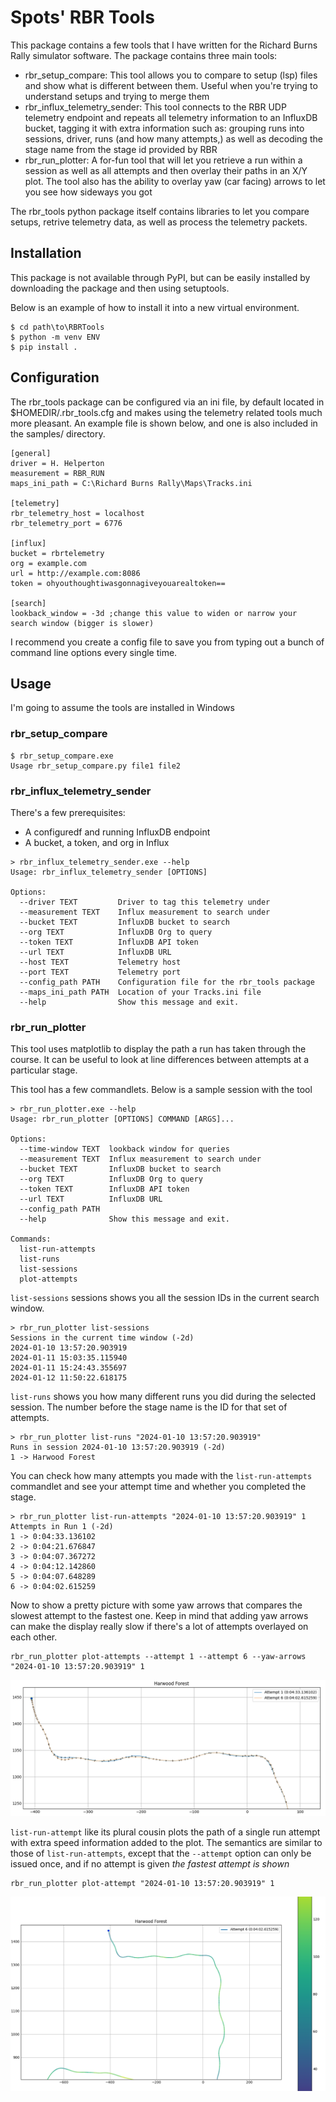 # Spots' RBR Tools

This package contains a few tools that I have written for the Richard Burns Rally simulator software. The package contains three main tools:

* rbr_setup_compare: This tool allows you to compare to setup (lsp) files and show what is different between them. Useful when you're trying to understand setups and trying to merge them
* rbr_influx_telemetry_sender: This tool connects to the RBR UDP telemetry endpoint and repeats all telemetry information to an InfluxDB bucket, tagging it with extra information such as: grouping runs into sessions, driver, runs (and how many attempts,) as well as decoding the stage name from the stage id provided by RBR
* rbr_run_plotter: A for-fun tool that will let you retrieve a run within a session as well as all attempts and then overlay their paths in an X/Y plot. The tool also has the ability to overlay yaw (car facing) arrows to let you see how sideways you got

The rbr_tools python package itself contains libraries to let you compare setups, retrive telemetry data, as well as process the telemetry packets.

## Installation

This package is not available through PyPI, but can be easily installed by downloading the package and then using setuptools.

Below is an example of how to install it into a new virtual environment.

```
$ cd path\to\RBRTools
$ python -m venv ENV
$ pip install .
```

## Configuration

The rbr_tools package can be configured via an ini file, by default located in $HOMEDIR/.rbr_tools.cfg and makes using the telemetry related tools much more pleasant. An example file is shown below, and one is also included in the samples/ directory.

```
[general]
driver = H. Helperton
measurement = RBR_RUN
maps_ini_path = C:\Richard Burns Rally\Maps\Tracks.ini

[telemetry]
rbr_telemetry_host = localhost
rbr_telemetry_port = 6776

[influx]
bucket = rbrtelemetry
org = example.com
url = http://example.com:8086
token = ohyouthoughtiwasgonnagiveyouarealtoken==

[search]
lookback_window = -3d ;change this value to widen or narrow your search window (bigger is slower)
```

I recommend you create a config file to save you from typing out a bunch of command line options every single time.

## Usage
I'm going to assume the tools are installed in Windows

### rbr_setup_compare

```
$ rbr_setup_compare.exe
Usage rbr_setup_compare.py file1 file2
```

### rbr_influx_telemetry_sender

There's a few prerequisites:
* A configuredf and running InfluxDB endpoint
* A bucket, a token, and org in Influx

```
> rbr_influx_telemetry_sender.exe --help
Usage: rbr_influx_telemetry_sender [OPTIONS]

Options:
  --driver TEXT         Driver to tag this telemetry under
  --measurement TEXT    Influx measurement to search under
  --bucket TEXT         InfluxDB bucket to search
  --org TEXT            InfluxDB Org to query
  --token TEXT          InfluxDB API token
  --url TEXT            InfluxDB URL
  --host TEXT           Telemetry host
  --port TEXT           Telemetry port
  --config_path PATH    Configuration file for the rbr_tools package
  --maps_ini_path PATH  Location of your Tracks.ini file
  --help                Show this message and exit.
```
### rbr_run_plotter

This tool uses matplotlib to display the path a run has taken through the course. It can be useful to look at line differences between attempts at a particular stage.

This tool has a few commandlets. Below is a sample session with the tool

```
> rbr_run_plotter.exe --help
Usage: rbr_run_plotter [OPTIONS] COMMAND [ARGS]...

Options:
  --time-window TEXT  lookback window for queries
  --measurement TEXT  Influx measurement to search under
  --bucket TEXT       InfluxDB bucket to search
  --org TEXT          InfluxDB Org to query
  --token TEXT        InfluxDB API token
  --url TEXT          InfluxDB URL
  --config_path PATH
  --help              Show this message and exit.

Commands:
  list-run-attempts
  list-runs
  list-sessions
  plot-attempts
```

`list-sessions` sessions shows you all the session IDs in the current search window.

```
> rbr_run_plotter list-sessions
Sessions in the current time window (-2d)
2024-01-10 13:57:20.903919
2024-01-11 15:03:35.115940
2024-01-11 15:24:43.355697
2024-01-12 11:50:22.618175
```

`list-runs` shows you how many different runs you did during the selected session. The number before the stage name is the ID for that set of attempts.

```
> rbr_run_plotter list-runs "2024-01-10 13:57:20.903919"
Runs in session 2024-01-10 13:57:20.903919 (-2d)
1 -> Harwood Forest
```

You can check how many attempts you made with the `list-run-attempts` commandlet and see your attempt time and whether you completed the stage.

```
> rbr_run_plotter list-run-attempts "2024-01-10 13:57:20.903919" 1
Attempts in Run 1 (-2d)
1 -> 0:04:33.136102
2 -> 0:04:21.676847
3 -> 0:04:07.367272
4 -> 0:04:12.142860
5 -> 0:04:07.648289
6 -> 0:04:02.615259
```

Now to show a pretty picture with some yaw arrows that compares the slowest attempt to the fastest one. Keep in mind that adding yaw arrows can make the display really slow if there's a lot of attempts overlayed on each other.

```
rbr_run_plotter plot-attempts --attempt 1 --attempt 6 --yaw-arrows "2024-01-10 13:57:20.903919" 1
```
![](samples/sample_plotted_run.png?raw=true)

`list-run-attempt` like its plural cousin plots the path of a single run attempt with extra speed information added to the plot. The semantics are similar to those of `list-run-attempts`, except that the `--attempt` option can only be issued once, and if no attempt is given *the fastest attempt is shown*

```
rbr_run_plotter plot-attempt "2024-01-10 13:57:20.903919" 1
```
![](samples/sample_plotted_run_with_speed.png?raw=true)

